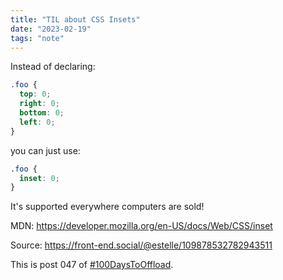 ```yaml
---
title: "TIL about CSS Insets"
date: "2023-02-19"
tags: "note"
---
```


Instead of declaring:

```css
.foo { 
  top: 0;
  right: 0;
  bottom: 0;
  left: 0;
}
```

you can just use:

```css
.foo {
  inset: 0;
}
```

It's supported everywhere computers are sold!

MDN: https://developer.mozilla.org/en-US/docs/Web/CSS/inset

Source: https://front-end.social/@estelle/109878532782943511

This is post 047 of [#100DaysToOffload](https://100daystooffload.com/).
